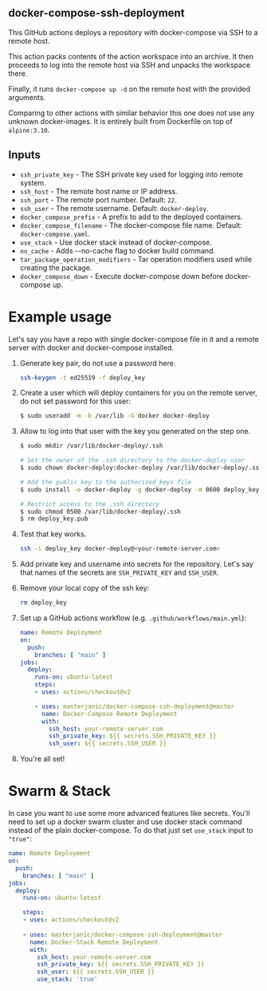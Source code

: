 ## docker-compose-ssh-deployment
This GitHub actions deploys a repository with docker-compose via SSH to a remote host.

This action packs contents of the action workspace into an archive.
It then proceeds to log into the remote host via SSH and unpacks the workspace there.

Finally, it runs `docker-compose up -d` on the remote host with the provided arguments.

Comparing to other actions with similar behavior this one does not use any
unknown docker-images. It is entirely built from Dockerfile on top of
`alpine:3.10`.

## Inputs

* `ssh_private_key` - The SSH private key used for logging into remote system.
* `ssh_host` - The remote host name or IP address.
* `ssh_port` - The remote port number. Default: `22`.
* `ssh_user` - The remote username. Default: `docker-deploy`.
* `docker_compose_prefix` - A prefix to add to the deployed containers.
* `docker_compose_filename` - The docker-compose file name. Default: `docker-compose.yaml`.
* `use_stack` - Use docker stack instead of docker-compose.
* `no_cache` - Adds --no-cache flag to docker build command.
* `tar_package_operation_modifiers` - Tar operation modifiers used while creating the package.
* `docker_compose_down` - Execute docker-compose down before docker-compose up.

# Example usage

Let's say you have a repo with single docker-compose file in it and a remote server with docker and docker-compose installed.

1. Generate key pair, do not use a password here.
    
    ```sh
    ssh-keygen -t ed25519 -f deploy_key
    ```

2. Create a user which will deploy containers for you on the remote server, do
   not set password for this user:

    ```sh
    $ sudo useradd -m -b /var/lib -G docker docker-deploy
    ```

3. Allow to log into that user with the key you generated on the step one.

    ```sh
    $ sudo mkdir /var/lib/docker-deploy/.ssh
   
    # Set the owner of the .ssh directory to the docker-deploy user
    $ sudo chown docker-deploy:docker-deploy /var/lib/docker-deploy/.ssh
   
    # Add the public key to the authorized_keys file 
    $ sudo install -o docker-deploy -g docker-deploy -m 0600 deploy_key.pub /var/lib/docker-deploy/.ssh/authorized_keys
   
    # Restrict access to the .ssh directory
    $ sudo chmod 0500 /var/lib/docker-deploy/.ssh
    $ rm deploy_key.pub
    ```

4. Test that key works.

    ```sh
    ssh -i deploy_key docker-deploy@<your-remote-server.com>
    ```

5. Add private key and username into secrets for the repository. Let's say that
   names of the secrets are `SSH_PRIVATE_KEY` and
   `SSH_USER`.

6. Remove your local copy of the ssh key:

    ```sh
    rm deploy_key
    ```

7. Set up a GitHub actions workflow (e.g. `.github/workflows/main.yml`):

    ```yaml
    name: Remote Deployment
    on:
      push:
        branches: [ "main" ]
    jobs:
      deploy:
        runs-on: ubuntu-latest
        steps:
        - uses: actions/checkout@v2
    
        - uses: masterjanic/docker-compose-ssh-deployment@master
          name: Docker-Compose Remote Deployment
          with:
            ssh_host: your-remote-server.com
            ssh_private_key: ${{ secrets.SSH_PRIVATE_KEY }}
            ssh_user: ${{ secrets.SSH_USER }}
    ```

8. You're all set!

# Swarm & Stack

In case you want to use some more advanced features like secrets. You'll need to
set up a docker swarm cluster and use docker stack command instead of the plain
docker-compose. To do that just set `use_stack` input to `"true"`:

```yaml
name: Remote Deployment
on:
  push:
    branches: [ "main" ]
jobs:
  deploy:
    runs-on: ubuntu-latest

    steps:
    - uses: actions/checkout@v2
    
    - uses: masterjanic/docker-compose-ssh-deployment@master
      name: Docker-Stack Remote Deployment
      with:
        ssh_host: your-remote-server.com
        ssh_private_key: ${{ secrets.SSH_PRIVATE_KEY }}
        ssh_user: ${{ secrets.SSH_USER }}
        use_stack: 'true'
```
